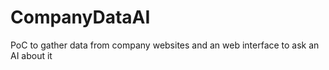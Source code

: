 # CompanyDataAI
PoC to gather data from company websites and an web interface to ask an AI about it
